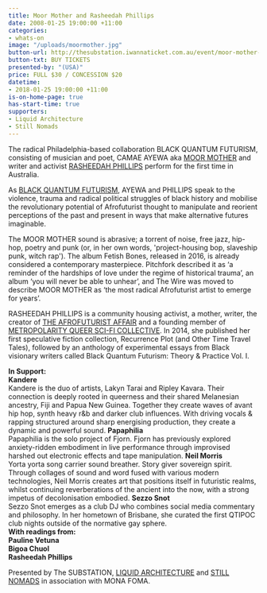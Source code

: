 ```yaml
---
title: Moor Mother and Rasheedah Phillips
date: 2008-01-25 19:00:00 +11:00
categories:
- whats-on
image: "/uploads/moormother.jpg"
button-url: http://thesubstation.iwannaticket.com.au/event/moor-mother-with-rasheedah-phillips-MTQxMzg
button-txt: BUY TICKETS
presented-by: "(USA)"
price: FULL $30 / CONCESSION $20
datetime:
- 2018-01-25 19:00:00 +11:00
is-on-home-page: true
has-start-time: true
supporters:
- Liquid Architecture
- Still Nomads
---
```


The radical Philadelphia-based collaboration BLACK QUANTUM FUTURISM, consisting of musician and poet, CAMAE AYEWA aka [MOOR MOTHER](https://moormothergoddess.bandcamp.com/) and writer and activist [RASHEEDAH PHILLIPS](http://www.afrofuturistaffair.com/creative-rasheedah-phillips) perform for the first time in Australia. 

As [BLACK QUANTUM FUTURISM](https://www.blackquantumfuturism.com/), AYEWA and PHILLIPS speak to the violence, trauma and radical political struggles of black history and mobilise the revolutionary potential of Afrofuturist thought to manipulate and reorient perceptions of the past and present in ways that make alternative futures imaginable. 

The MOOR MOTHER sound is abrasive; a torrent of noise, free jazz, hip-hop, poetry and punk (or, in her own words, 'project-housing bop, slaveship punk, witch rap'). The album Fetish Bones, released in 2016, is already considered a contemporary masterpiece. Pitchfork described it as ‘a reminder of the hardships of love under the regime of historical trauma’, an album ‘you will never be able to unhear’, and The Wire was moved to describe MOOR MOTHER as ‘the most radical Afrofuturist artist to emerge for years’. 

RASHEEDAH PHILLIPS is a community housing activist, a mother, writer, the creator of [THE AFROFUTURIST AFFAIR](http://www.afrofuturistaffair.com/) and a founding member of [METROPOLARITY QUEER SCI-FI COLLECTIVE](http://metropolarity.net/). In 2014, she published her first speculative fiction collection, Recurrence Plot (and Other Time Travel Tales), followed by an anthology of experimental essays from Black visionary writers called Black Quantum Futurism: Theory & Practice Vol. I.

**In Support: <br>
Kandere**<br>
Kandere is the duo of artists, Lakyn Tarai and Ripley Kavara. Their connection is deeply rooted in queerness and their shared Melanesian ancestry, Fiji and Papua New Guinea. Together they create waves of avant hip hop, synth heavy r&b and darker club influences. With driving vocals & rapping structured around sharp energising production, they create a dynamic and powerful sound.
**Papaphilia**<br>
Papaphilia is the solo project of Fjorn. Fjorn has previously explored anxiety-ridden embodiment in live performance through improvised harshed out electronic effects and tape manipulation. 
**Neil Morris**<br>
Yorta yorta song carrier sound breather. Story giver sovereign spirit. Through collages of sound and word fused with various modern technologies, Neil Morris creates art that positions itself in futuristic realms, whilst continuing reverberations of the ancient into the now, with a strong impetus of decolonisation embodied.
**Sezzo Snot** <br>
Sezzo Snot emerges as a club DJ who combines social media commentary and philosophy. In her hometown of Brisbane, she curated the first QTIPOC club nights outside of the normative gay sphere.<br>
**With readings from: <br>
Pauline Vetuna <br>
Bigoa Chuol <br>
Rasheedah Phillips** <br>

Presented by The SUBSTATION, [LIQUID ARCHITECTURE](http://www.liquidarchitecture.org.au/) and [STILL NOMADS](https://www.facebook.com/stillnomads/) in association with MONA FOMA.